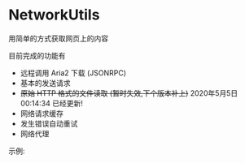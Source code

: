 # NetworkUtils
用简单的方式获取网页上的内容

目前完成的功能有
   * 远程调用 Aria2 下载 (JSONRPC)
   * 基本的发送请求
   * ~~原始 HTTP 格式的文件读取 (暂时失效,下个版本补上)~~ 2020年5月5日00:14:34 已经更新!
   * 网络请求缓存
   * 发生错误自动重试
   * 网络代理
   
示例:
    
